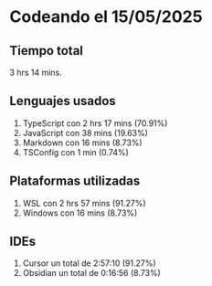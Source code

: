 # Codeando el 15/05/2025

## Tiempo total
3 hrs 14 mins.

## Lenguajes usados
1. TypeScript con 2 hrs 17 mins (70.91%)
1. JavaScript con 38 mins (19.63%)
1. Markdown con 16 mins (8.73%)
1. TSConfig con 1 min (0.74%)

## Plataformas utilizadas
1. WSL con 2 hrs 57 mins (91.27%)
1. Windows con 16 mins (8.73%)

## IDEs
1. Cursor un total de 2:57:10 (91.27%)
1. Obsidian un total de 0:16:56 (8.73%)

